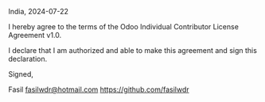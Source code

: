 India, 2024-07-22

I hereby agree to the terms of the Odoo Individual Contributor License
Agreement v1.0.

I declare that I am authorized and able to make this agreement and sign this
declaration.

Signed,

Fasil fasilwdr@hotmail.com https://github.com/fasilwdr